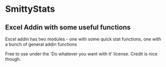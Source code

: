 SmittyStats
===========

Excel Addin with some useful functions
-----------

Excel addin has two modules - one with some quick stat functions, one with a bunch of general addin functions

Free to use under the 'Do whatever you want with it' license.  Credit is nice though.
